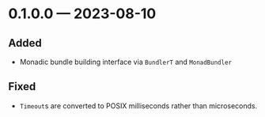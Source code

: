 
<a id='changelog-0.1.0.0'></a>
# 0.1.0.0 — 2023-08-10

## Added

- Monadic bundle building interface via `BundlerT` and `MonadBundler`

## Fixed

- `Timeout`s are converted to POSIX milliseconds rather than microseconds.
